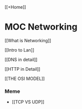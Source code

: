 [[+Home]]

# MOC Networking

[[What is Networking]]

[[Intro to Lan]]

[[DNS in detail]]

[[HTTP in Detail]]

[[THE OSI MODEL]]



### Meme
- [[TCP VS UDP]]